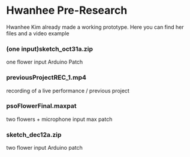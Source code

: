 # Hwanhee Pre-Research
Hwanhee Kim already made a working prototype. Here you can find her files and a video example

### (one input)sketch_oct31a.zip
  one flower input Arduino Patch
  
### previousProjectREC_1.mp4
  recording of a live performance / previous project
  
### psoFlowerFinal.maxpat
  two flowers + microphone input max patch

### sketch_dec12a.zip
  two flower input Arduino patch
